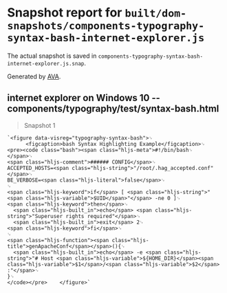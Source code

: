 # Snapshot report for `built/dom-snapshots/components-typography-syntax-bash-internet-explorer.js`

The actual snapshot is saved in `components-typography-syntax-bash-internet-explorer.js.snap`.

Generated by [AVA](https://ava.li).

## internet explorer on Windows 10 -- components/typography/test/syntax-bash.html

> Snapshot 1

    `<figure data-visreg="typography-syntax-bash">␊
          <figcaption>bash Syntax Highlighting Example</figcaption>␊
    <pre><code class="bash"><span class="hljs-meta">#!/bin/bash␊
    </span>␊
    <span class="hljs-comment">###### CONFIG</span>␊
    ACCEPTED_HOSTS=<span class="hljs-string">"/root/.hag_accepted.conf"</span>␊
    BE_VERBOSE=<span class="hljs-literal">false</span>␊
    ␊
    <span class="hljs-keyword">if</span> [ <span class="hljs-string">"<span class="hljs-variable">$UID</span>"</span> -ne 0 ]␊
    <span class="hljs-keyword">then</span>␊
      <span class="hljs-built_in">echo</span> <span class="hljs-string">"Superuser rights required"</span>␊
      <span class="hljs-built_in">exit</span> 2␊
    <span class="hljs-keyword">fi</span>␊
    ␊
    <span class="hljs-function"><span class="hljs-title">genApacheConf</span></span>(){␊
      <span class="hljs-built_in">echo</span> -e <span class="hljs-string">"# Host <span class="hljs-variable">${HOME_DIR}</span><span class="hljs-variable">$1</span>/<span class="hljs-variable">$2</span> :"</span>␊
    }␊
    </code></pre>    </figure>`
